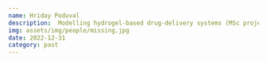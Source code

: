 ```yaml
---
name: Hriday Poduval
description:  Modelling hydrogel-based drug-delivery systems (MSc project)
img: assets/img/people/missing.jpg
date: 2022-12-31
category: past
---
```

